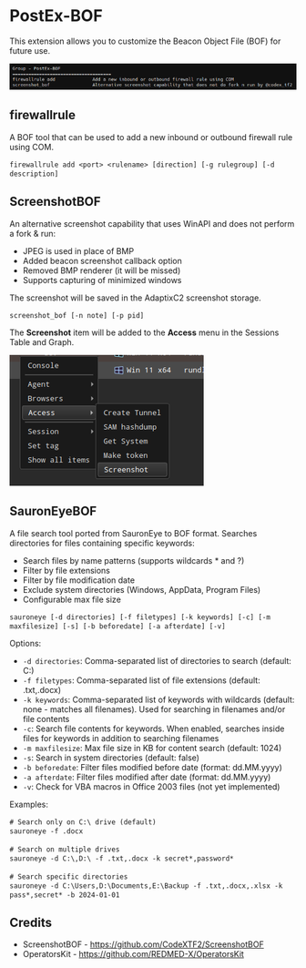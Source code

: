 # PostEx-BOF

This extension allows you to customize the Beacon Object File (BOF) for future use.

![](_img/01.png)



## firewallrule

A BOF tool that can be used to add a new inbound or outbound firewall rule using COM.

```
firewallrule add <port> <rulename> [direction] [-g rulegroup] [-d description]
```



## ScreenshotBOF

An alternative screenshot capability that uses WinAPI and does not perform a fork & run:
- JPEG is used in place of BMP
- Added beacon screenshot callback option
- Removed BMP renderer (it will be missed)
- Supports capturing of minimized windows

The screenshot will be saved in the AdaptixC2 screenshot storage.

```
screenshot_bof [-n note] [-p pid]
```

The **Screenshot** item will be added to the **Access** menu in the Sessions Table and Graph.

![](_img/02.png)



## SauronEyeBOF

A file search tool ported from SauronEye to BOF format. Searches directories for files containing specific keywords:
- Search files by name patterns (supports wildcards * and ?)
- Filter by file extensions
- Filter by file modification date
- Exclude system directories (Windows, AppData, Program Files)
- Configurable max file size

```
sauroneye [-d directories] [-f filetypes] [-k keywords] [-c] [-m maxfilesize] [-s] [-b beforedate] [-a afterdate] [-v]
```

Options:
- `-d directories`: Comma-separated list of directories to search (default: C:\)
- `-f filetypes`: Comma-separated list of file extensions (default: .txt,.docx)
- `-k keywords`: Comma-separated list of keywords with wildcards (default: none - matches all filenames). Used for searching in filenames and/or file contents
- `-c`: Search file contents for keywords. When enabled, searches inside files for keywords in addition to searching filenames
- `-m maxfilesize`: Max file size in KB for content search (default: 1024)
- `-s`: Search in system directories (default: false)
- `-b beforedate`: Filter files modified before date (format: dd.MM.yyyy)
- `-a afterdate`: Filter files modified after date (format: dd.MM.yyyy)
- `-v`: Check for VBA macros in Office 2003 files (not yet implemented)

Examples:
```
# Search only on C:\ drive (default)
sauroneye -f .docx

# Search on multiple drives
sauroneye -d C:\,D:\ -f .txt,.docx -k secret*,password*

# Search specific directories
sauroneye -d C:\Users,D:\Documents,E:\Backup -f .txt,.docx,.xlsx -k pass*,secret* -b 2024-01-01
```



## Credits
* ScreenshotBOF - https://github.com/CodeXTF2/ScreenshotBOF
* OperatorsKit - https://github.com/REDMED-X/OperatorsKit